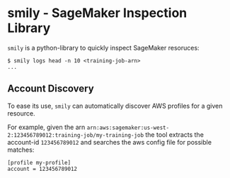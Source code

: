 

# smily - SageMaker Inspection Library

`smily` is a python-library to quickly inspect SageMaker resoruces:

    $ smily logs head -n 10 <training-job-arn>
    ...


## Account Discovery

To ease its use, `smily` can automatically discover AWS profiles for a given resource.

For example, given the arn  `arn:aws:sagemaker:us-west-2:123456789012:training-job/my-training-job` the tool extracts the account-id `123456789012` and searches the aws config file for possible matches:

```
[profile my-profile]
account = 123456789012
```
